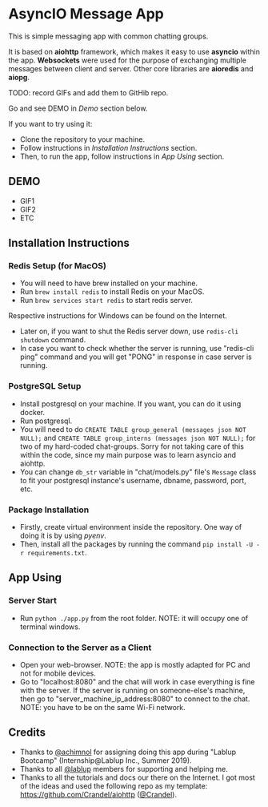 # AsyncIO Message App
This is simple messaging app with common chatting groups.

It is based on **aiohttp** framework, which makes it easy to use **asyncio** within the app. **Websockets** were used for the purpose of exchanging multiple messages between client and server. Other core libraries are **aioredis** and **aiopg**.

TODO: record GIFs and add them to GitHib repo.

Go and see DEMO in _Demo_ section below.

If you want to try using it:
- Clone the repository to your machine.
- Follow instructions in _Installation Instructions_ section.
- Then, to run the app, follow instructions in _App Using_ section.

## DEMO

- GIF1
- GIF2
- ETC

## Installation Instructions

### Redis Setup (for MacOS)
- You will need to have brew installed on your machine.
- Run `brew install redis` to install Redis on your MacOS. 
- Run `brew services start redis` to start redis server.

Respective instructions for Windows can be found on the Internet.

- Later on, if you want to shut the Redis server down, use `redis-cli shutdown` command.
- In case you want to check whether the server is running, use "redis-cli ping" command and you will get "PONG" in response in case server is running.

### PostgreSQL Setup

- Install postgresql on your machine. If you want, you can do it using docker.
- Run postgresql.
- You will need to do `CREATE TABLE group_general (messages json NOT NULL);` and `CREATE TABLE group_interns (messages json NOT NULL);` for two of my hard-coded chat-groups. Sorry for not taking care of this within the code, since my main purpose was to learn asyncio and aiohttp.
- You can change `db_str` variable in "chat/models.py" file's `Message` class to fit your postgresql instance's username, dbname, password, port, etc.

### Package Installation
- Firstly, create virtual environment inside the repository. One way of doing it is by using _pyenv_.
- Then, install all the packages by running the command `pip install -U -r requirements.txt`.

## App Using

### Server Start
- Run `python ./app.py` from the root folder. NOTE: it will occupy one of terminal windows.

### Connection to the Server as a Client
- Open your web-browser. NOTE: the app is mostly adapted for PC and not for mobile devices.
- Go to "localhost:8080" and the chat will work in case everything is fine with the server. If the server is running on someone-else's machine, then go to "server_machine_ip_address:8080" to connect to the chat. NOTE: you have to be on the same Wi-Fi network.

## Credits

- Thanks to [@achimnol](https://github.com/achimnol) for assigning doing this app during "Lablup Bootcamp" (Internship@Lablup Inc., Summer 2019).
- Thanks to all [@lablup](https://github.com/lablup) members for supporting and helping me.
- Thanks to all the tutorials and docs our there on the Internet. I got most of the ideas and used the following repo as my template: https://github.com/Crandel/aiohttp ([@Crandel](https://github.com/Crandel)).